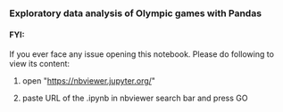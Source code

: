 ### Exploratory data analysis of Olympic games with Pandas

#### FYI:
If you ever face any issue opening this notebook. Please do following to view its content:

1. open "https://nbviewer.jupyter.org/"

2. paste URL of the .ipynb in nbviewer search bar and press GO
